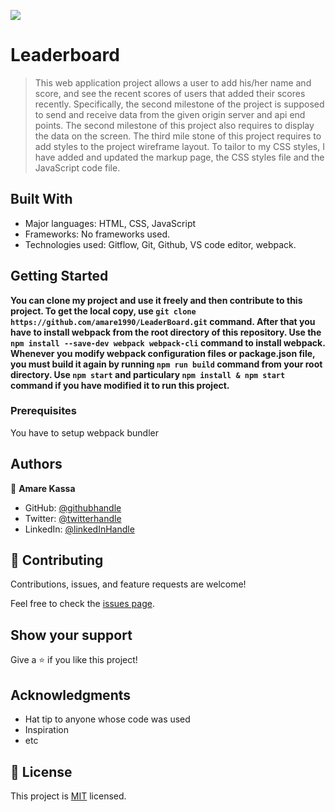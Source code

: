 ![](https://img.shields.io/badge/Microverse-blueviolet)

# Leaderboard

> This web application project allows a user to add his/her name and score, and see the recent scores of users that added their scores recently. Specifically, the second milestone of the project is supposed to send and receive data from the given origin server and api end points. The second milestone of this project also requires to display the data on the screen. The third mile stone of this project requires to add styles to the project wireframe layout. To tailor to my CSS styles, I have added and updated the markup page, the CSS styles file and the JavaScript code file. 


## Built With

- Major languages: HTML, CSS, JavaScript
- Frameworks: No frameworks used.
- Technologies used: Gitflow, Git, Github, VS code editor, webpack.


## Getting Started

**You can clone my project and use it freely and then contribute to this project.
To get the local copy, use  `git clone https://github.com/amare1990/LeaderBoard.git` command. After that you have to install webpack from the root directory of this repository. Use the `npm install --save-dev webpack webpack-cli` command to install webpack. Whenever you modify webpack configuration files or package.json file, you must build it again by running `npm run build` command from your root directory. Use `npm start` and particulary `npm install & npm start` command if you have modified it to run this project.**


### Prerequisites
You have to setup webpack bundler


## Authors

👤 **Amare Kassa**

- GitHub: [@githubhandle](https://github.com/amare1990)
- Twitter: [@twitterhandle](https://twitter.com/@amaremek)
- LinkedIn: [@linkedInHandle](https://www.linkedin.com/in/amaremek/)

## 🤝 Contributing

Contributions, issues, and feature requests are welcome!

Feel free to check the [issues page](https://github.com/amare1990/LeaderBoard/issues/).

## Show your support

Give a ⭐️ if you like this project!

## Acknowledgments

- Hat tip to anyone whose code was used
- Inspiration
- etc

## 📝 License

This project is [MIT](https://github.com/amare1990/LeaderBoard/.LICENSE) licensed.
